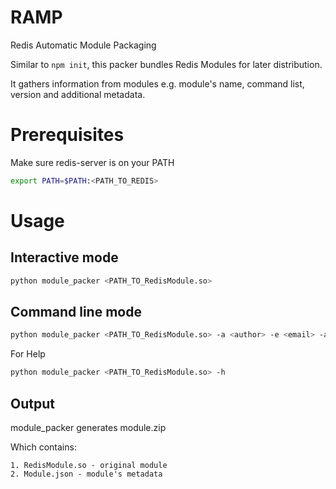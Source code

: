 # RAMP
Redis Automatic Module Packaging

Similar to `npm init`, this packer bundles Redis Modules for later distribution.

It gathers information from modules e.g.
module's name, command list, version and additional metadata.

# Prerequisites
Make sure redis-server is on your PATH

```sh
export PATH=$PATH:<PATH_TO_REDIS>
```

# Usage
## Interactive mode

```sh
python module_packer <PATH_TO_RedisModule.so>
```

## Command line mode

```sh
python module_packer <PATH_TO_RedisModule.so> -a <author> -e <email> -ar <architecture> -d <description> -ho <homepage> -l <license> -ex <extras> -c <cmdargs> -r <redis-min-version>
```

For Help

```sh
python module_packer <PATH_TO_RedisModule.so> -h
```

## Output
module_packer generates module.zip

Which contains:
    
    1. RedisModule.so - original module
    2. Module.json - module's metadata